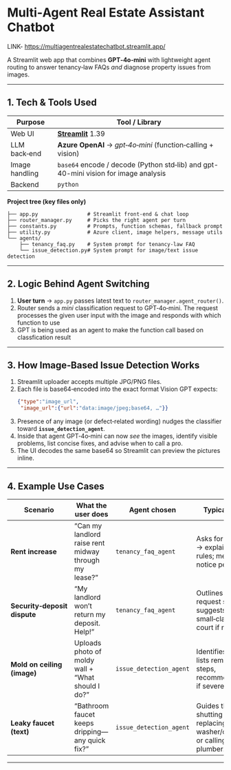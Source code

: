 # Multi‑Agent Real Estate Assistant Chatbot

LINK- https://multiagentrealestatechatbot.streamlit.app/

A Streamlit web app that combines **GPT‑4o‑mini** with lightweight agent routing to answer tenancy‑law FAQs _and_ diagnose property issues from images.

---
## 1. Tech & Tools Used
| Purpose | Tool / Library |
|---------|----------------|
| Web UI | **[Streamlit](https://streamlit.io/)** 1.39 |
| LLM back‑end | **Azure OpenAI** → *gpt‑4o‑mini* (function‑calling + vision) |
| Image handling | `base64` encode / decode (Python std‑lib) and gpt-40-mini vision for image analysis |
| Backend | `python` |


**Project tree (key files only)**
```text
├── app.py                # Streamlit front‑end & chat loop
├── router_manager.py     # Picks the right agent per turn
├── constants.py          # Prompts, function schemas, fallback prompt
├── utility.py            # Azure client, image helpers, message utils
└── agents/
    ├── tenancy_faq.py    # System prompt for tenancy‑law FAQ
    └── issue_detection.py# System prompt for image/text issue detection
```

---
## 2. Logic Behind Agent Switching
1. **User turn** → `app.py` passes latest text to `router_manager.agent_router()`.
2. Router sends a *mini* classification request to GPT‑4o‑mini. The request processes the given user input with the image and responds with which function to use 
3. GPT is being used as an agent to make the function call based on classfication result
   


---
## 3. How Image‑Based Issue Detection Works
1. Streamlit uploader accepts multiple JPG/PNG files.
2. Each file is base64‑encoded into the exact format Vision GPT expects:
   ```json
   {"type":"image_url",
    "image_url":{"url":"data:image/jpeg;base64, …"}}
   ```
3. Presence of any image (or defect‑related wording) nudges the classifier toward **`issue_detection_agent`**.
4. Inside that agent GPT‑4o‑mini can now *see* the images, identify visible problems, list concise fixes, and advise when to call a pro.
5. The UI decodes the same base64 so Streamlit can preview the pictures inline.

---
## 4. Example Use Cases
| Scenario | What the user does | Agent chosen | Typical reply |
|----------|-------------------|--------------|---------------|
| **Rent increase** | “Can my landlord raise rent midway through my lease?” | `tenancy_faq_agent` | Asks for location → explains local rules; mentions notice periods. |
| **Security‑deposit dispute** | “My landlord won’t return my deposit. Help!” | `tenancy_faq_agent` | Outlines formal request steps; suggests small‑claims court if needed. |
| **Mold on ceiling (image)** | Uploads photo of moldy wall + “What should I do?” | `issue_detection_agent` | Identifies mold, lists remediation steps, recommends pro if severe. |
| **Leaky faucet (text)** | “Bathroom faucet keeps dripping—any quick fix?” | `issue_detection_agent` | Guides through shutting water, replacing washer/cartridge, or calling plumber. |

---


